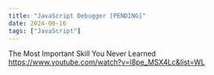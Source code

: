 ```yaml
---
title: "JavaScript Debugger [PENDING]"
date: 2024-06-16
tags: ["JavaScript"]
---
```


The Most Important Skill You Never Learned
https://www.youtube.com/watch?v=l8pe_MSX4Lc&list=WL